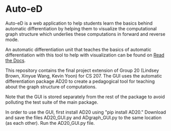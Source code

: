 # Auto-eD
Auto-eD is a web application to help students learn the basics behind automatic differentiation by helping them to visualize the computational graph structure which underlies these computations in forward and reverse mode.

An automatic differentiation unit that teaches the basics of automatic differentiation with this tool to help with visualization can be found on [Read the Docs](https://auto-ed.readthedocs.io/en/latest/).

This repository contains the final project extension of Group 20 (Lindsey Brown, Xinyue Wang, Kevin Yoon) for CS 207.  The GUI uses the automatic differentiation package AD20 
to create a pedagogical tool for teaching about the graph structure of computations.

Note that the GUI is stored separately from the rest of the package to avoid polluting the test suite of the main package.

In order to use the GUI, first install AD20 using "pip install AD20."  Download and save the files AD20_GUI.py and ADgraph_GUI.py to the
same location (as each other).  Run the AD20_GUI.py file.
